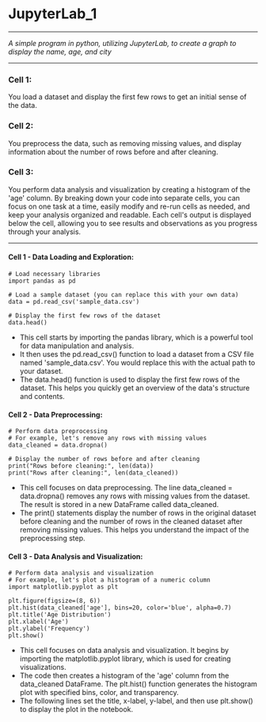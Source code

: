 # JupyterLab_1

---

*A simple program in python, utilizing JupyterLab, to create a graph to display the name, age, and city*


---

### Cell 1: 
You load a dataset and display the first few rows to get an initial sense of the data.

### Cell 2: 
You preprocess the data, such as removing missing values, and display information about the number of rows before and after cleaning.

### Cell 3: 
You perform data analysis and visualization by creating a histogram of the 'age' column.
By breaking down your code into separate cells, you can focus on one task at a time, easily modify and re-run cells as needed, and keep your analysis organized and readable. Each cell's output is displayed below the cell, allowing you to see results and observations as you progress through your analysis.

---


#### Cell 1 - Data Loading and Exploration:

```
# Load necessary libraries
import pandas as pd

# Load a sample dataset (you can replace this with your own data)
data = pd.read_csv('sample_data.csv')

# Display the first few rows of the dataset
data.head()
```

* This cell starts by importing the pandas library, which is a powerful tool for data manipulation and analysis.
* It then uses the pd.read_csv() function to load a dataset from a CSV file named 'sample_data.csv'. You would replace this with the actual path to your dataset.
* The data.head() function is used to display the first few rows of the dataset. This helps you quickly get an overview of the data's structure and contents.



#### Cell 2 - Data Preprocessing:

```
# Perform data preprocessing
# For example, let's remove any rows with missing values
data_cleaned = data.dropna()

# Display the number of rows before and after cleaning
print("Rows before cleaning:", len(data))
print("Rows after cleaning:", len(data_cleaned))
```

* This cell focuses on data preprocessing. The line data_cleaned = data.dropna() removes any rows with missing values from the dataset. The result is stored in a new DataFrame called data_cleaned.
* The print() statements display the number of rows in the original dataset before cleaning and the number of rows in the cleaned dataset after removing missing values. This helps you understand the impact of the preprocessing step.



#### Cell 3 - Data Analysis and Visualization:

```
# Perform data analysis and visualization
# For example, let's plot a histogram of a numeric column
import matplotlib.pyplot as plt

plt.figure(figsize=(8, 6))
plt.hist(data_cleaned['age'], bins=20, color='blue', alpha=0.7)
plt.title('Age Distribution')
plt.xlabel('Age')
plt.ylabel('Frequency')
plt.show()
```


* This cell focuses on data analysis and visualization. It begins by importing the matplotlib.pyplot library, which is used for creating visualizations.
* The code then creates a histogram of the 'age' column from the data_cleaned DataFrame. The plt.hist() function generates the histogram plot with specified bins, color, and transparency.
* The following lines set the title, x-label, y-label, and then use plt.show() to display the plot in the notebook.
